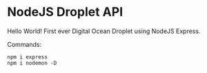 # NodeJS Droplet API

Hello World! First ever Digital Ocean Droplet using NodeJS Express.

Commands:
```
npm i express
npm i nodemon -D
```